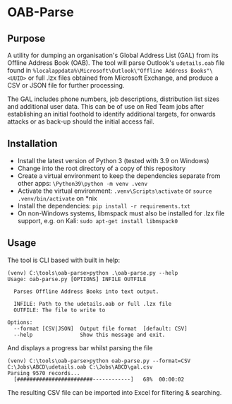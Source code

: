 OAB-Parse
=========

Purpose
-------
A utility for dumping an organisation's Global Address List (GAL) from its Offline Address Book (OAB).
The tool will parse Outlook's `udetails.oab` file found in `%localappdata%\Microsoft\Outlook\"Offline Address Books"\<UUID>` 
or full .lzx files obtained from Microsoft Exchange, and produce a CSV or JSON file for further processing.

The GAL includes phone numbers, job descriptions, distribution list sizes and additional user data.
This can be of use on Red Team jobs after establishing an initial foothold to identify
additional targets, for onwards attacks or as back-up should the initial access fail.


Installation
------------

* Install the latest version of Python 3 (tested with 3.9 on Windows)
* Change into the root directory of a copy of this repository
* Create a virtual environment to keep the dependencies separate from other apps: `\Python39\python -m venv .venv`
* Activate the virtual environment: `.venv\Scripts\activate` or `source .venv/bin/activate` on *nix
* Install the dependencies: `pip install -r requirements.txt`
* On non-Windows systems, libmspack must also be installed for .lzx file support, e.g. on Kali: `sudo apt-get install libmspack0`

Usage
-----
The tool is CLI based with built in help:
```
(venv) C:\tools\oab-parse>python .\oab-parse.py --help
Usage: oab-parse.py [OPTIONS] INFILE OUTFILE

  Parses Offline Address Books into text output.

  INFILE: Path to the udetails.oab or full .lzx file
  OUTFILE: The file to write to

Options:
  --format [CSV|JSON]  Output file format  [default: CSV]
  --help               Show this message and exit.
```

And displays a progress bar whilst parsing the file

```
(venv) C:\tools\oab-parse>python oab-parse.py --format=CSV C:\Jobs\ABCD\udetails.oab C:\Jobs\ABCD\gal.csv
Parsing 9570 records...
  [########################------------]   68%  00:00:02

```

The resulting CSV file can be imported into Excel for filtering & searching.

